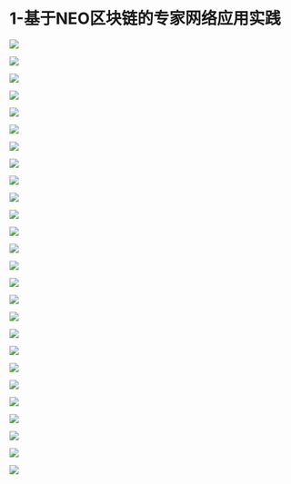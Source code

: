 # 1-基于NEO区块链的专家网络应用实践

![](https://raw.githubusercontent.com/hellojd2018/ms_document/master/Qcon/Qcon_shanghai_2018/images/090848545ERyYAR/201905130908_4.png)


![](https://raw.githubusercontent.com/hellojd2018/ms_document/master/Qcon/Qcon_shanghai_2018/images/090848545ERyYAR/201905130908_5.png)


![](https://raw.githubusercontent.com/hellojd2018/ms_document/master/Qcon/Qcon_shanghai_2018/images/090848545ERyYAR/201905130908_6.png)


![](https://raw.githubusercontent.com/hellojd2018/ms_document/master/Qcon/Qcon_shanghai_2018/images/090848545ERyYAR/201905130908_7.png)


![](https://raw.githubusercontent.com/hellojd2018/ms_document/master/Qcon/Qcon_shanghai_2018/images/090848545ERyYAR/201905130908_8.png)


![](https://raw.githubusercontent.com/hellojd2018/ms_document/master/Qcon/Qcon_shanghai_2018/images/090848545ERyYAR/201905130908_9.png)


![](https://raw.githubusercontent.com/hellojd2018/ms_document/master/Qcon/Qcon_shanghai_2018/images/090848545ERyYAR/201905130908_10.png)


![](https://raw.githubusercontent.com/hellojd2018/ms_document/master/Qcon/Qcon_shanghai_2018/images/090848545ERyYAR/201905130908_11.png)


![](https://raw.githubusercontent.com/hellojd2018/ms_document/master/Qcon/Qcon_shanghai_2018/images/090848545ERyYAR/201905130908_12.png)


![](https://raw.githubusercontent.com/hellojd2018/ms_document/master/Qcon/Qcon_shanghai_2018/images/090848545ERyYAR/201905130908_13.png)


![](https://raw.githubusercontent.com/hellojd2018/ms_document/master/Qcon/Qcon_shanghai_2018/images/090848545ERyYAR/201905130908_14.png)


![](https://raw.githubusercontent.com/hellojd2018/ms_document/master/Qcon/Qcon_shanghai_2018/images/090848545ERyYAR/201905130908_15.png)


![](https://raw.githubusercontent.com/hellojd2018/ms_document/master/Qcon/Qcon_shanghai_2018/images/090848545ERyYAR/201905130908_16.png)


![](https://raw.githubusercontent.com/hellojd2018/ms_document/master/Qcon/Qcon_shanghai_2018/images/090848545ERyYAR/201905130908_17.png)


![](https://raw.githubusercontent.com/hellojd2018/ms_document/master/Qcon/Qcon_shanghai_2018/images/090848545ERyYAR/201905130908_18.png)


![](https://raw.githubusercontent.com/hellojd2018/ms_document/master/Qcon/Qcon_shanghai_2018/images/090848545ERyYAR/201905130908_19.png)


![](https://raw.githubusercontent.com/hellojd2018/ms_document/master/Qcon/Qcon_shanghai_2018/images/090848545ERyYAR/201905130908_20.png)


![](https://raw.githubusercontent.com/hellojd2018/ms_document/master/Qcon/Qcon_shanghai_2018/images/090848545ERyYAR/201905130908_21.png)


![](https://raw.githubusercontent.com/hellojd2018/ms_document/master/Qcon/Qcon_shanghai_2018/images/090848545ERyYAR/201905130908_22.png)


![](https://raw.githubusercontent.com/hellojd2018/ms_document/master/Qcon/Qcon_shanghai_2018/images/090848545ERyYAR/201905130908_23.png)


![](https://raw.githubusercontent.com/hellojd2018/ms_document/master/Qcon/Qcon_shanghai_2018/images/090848545ERyYAR/201905130908_24.png)


![](https://raw.githubusercontent.com/hellojd2018/ms_document/master/Qcon/Qcon_shanghai_2018/images/090848545ERyYAR/201905130908_25.png)


![](https://raw.githubusercontent.com/hellojd2018/ms_document/master/Qcon/Qcon_shanghai_2018/images/090848545ERyYAR/201905130908_26.png)


![](https://raw.githubusercontent.com/hellojd2018/ms_document/master/Qcon/Qcon_shanghai_2018/images/090848545ERyYAR/201905130908_27.png)


![](https://raw.githubusercontent.com/hellojd2018/ms_document/master/Qcon/Qcon_shanghai_2018/images/090848545ERyYAR/201905130908_28.png)


![](https://raw.githubusercontent.com/hellojd2018/ms_document/master/Qcon/Qcon_shanghai_2018/images/090848545ERyYAR/201905130908_29.png)


